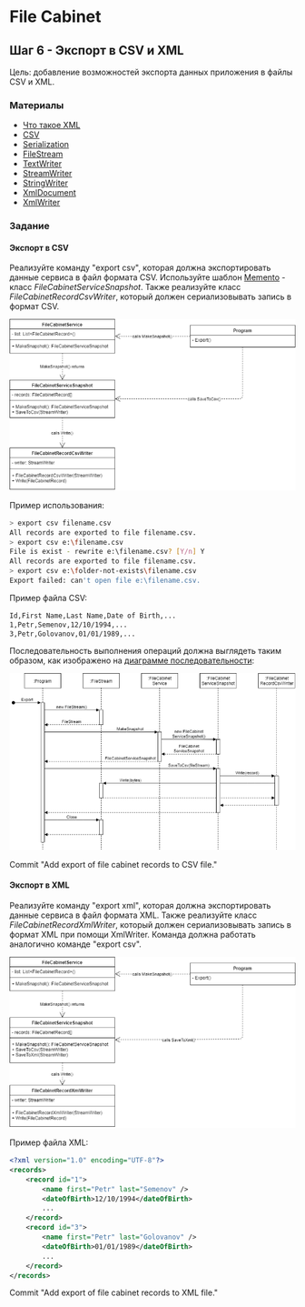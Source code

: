 # File Cabinet

## Шаг 6 - Экспорт в CSV и XML

Цель: добавление возможностей экспорта данных приложения в файлы CSV и XML.


### Материалы

* [Что такое XML](https://javarush.ru/groups/posts/2287-chto-takoe-xml)
* [CSV](https://dic.academic.ru/dic.nsf/ruwiki/57030)
* [Serialization](https://docs.microsoft.com/en-us/dotnet/csharp/programming-guide/concepts/serialization/)
* [FileStream](https://docs.microsoft.com/en-us/dotnet/api/system.io.filestream)
* [TextWriter](https://docs.microsoft.com/en-us/dotnet/api/system.io.textwriter)
* [StreamWriter](https://docs.microsoft.com/en-us/dotnet/api/system.io.streamwriter)
* [StringWriter](https://docs.microsoft.com/en-us/dotnet/api/system.io.stringwriter)
* [XmlDocument](https://docs.microsoft.com/en-us/dotnet/api/system.xml.xmlwriter)
* [XmlWriter](https://docs.microsoft.com/en-us/dotnet/api/system.xml.xmlwriter)


### Задание

#### Экспорт в CSV

Реализуйте команду "export csv", которая должна экспортировать данные сервиса в файл формата CSV. Используйте шаблон [Memento](https://refactoring.guru/ru/design-patterns/memento) - класс _FileCabinetServiceSnapshot_. Также реализуйте класс _FileCabinetRecordCsvWriter_, который должен сериализовывать запись в формат CSV.

![Export to CSV](images/step06-export-csv.png)

Пример использования:

```sh
> export csv filename.csv
All records are exported to file filename.csv.
> export csv e:\filename.csv
File is exist - rewrite e:\filename.csv? [Y/n] Y
All records are exported to file filename.csv.
> export csv e:\folder-not-exists\filename.csv
Export failed: can't open file e:\filename.csv.
```

Пример файла CSV:

```csv
Id,First Name,Last Name,Date of Birth,...
1,Petr,Semenov,12/10/1994,...
3,Petr,Golovanov,01/01/1989,...
```

Последовательность выполнения операций должна выглядеть таким образом, как изображено на [диаграмме последовательности](https://ru.wikipedia.org/wiki/%D0%94%D0%B8%D0%B0%D0%B3%D1%80%D0%B0%D0%BC%D0%BC%D0%B0_%D0%BF%D0%BE%D1%81%D0%BB%D0%B5%D0%B4%D0%BE%D0%B2%D0%B0%D1%82%D0%B5%D0%BB%D1%8C%D0%BD%D0%BE%D1%81%D1%82%D0%B8):

![Export to CSV](images/step06-export-csv-sequence.png)

Commit "Add export of file cabinet records to CSV file."


#### Экспорт в XML

Реализуйте команду "export xml", которая должна экспортировать данные сервиса в файл формата XML. Также реализуйте класс _FileCabinetRecordXmlWriter_, который должен сериализовывать запись в формат XML при помощи XmlWriter. Команда должна работать аналогично команде "export csv".

![Export to XML](images/step06-export-xml.png)

Пример файла XML:

```xml
<?xml version="1.0" encoding="UTF-8"?>
<records>
	<record id="1">
		<name first="Petr" last="Semenov" />
		<dateOfBirth>12/10/1994</dateOfBirth>
		...
	</record>
	<record id="3">
		<name first="Petr" last="Golovanov" />
		<dateOfBirth>01/01/1989</dateOfBirth>
		...
	</record>
</records>
```

Commit "Add export of file cabinet records to XML file."
